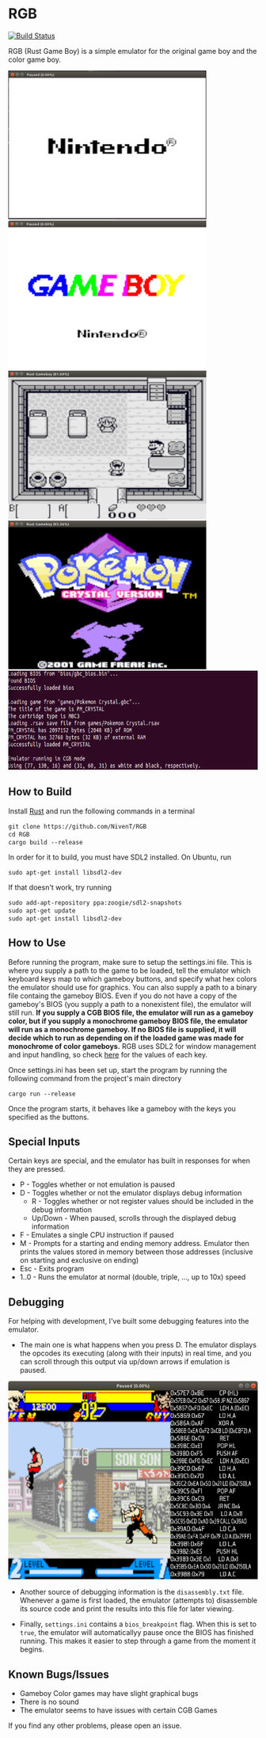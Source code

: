 # RGB
[![Build Status](https://travis-ci.org/NivenT/RGB.svg?branch=master)](https://travis-ci.org/NivenT/RGB)

RGB (Rust Game Boy) is a simple emulator for the original game boy and the color game boy.

<img src="https://github.com/NivenT/RGB/blob/master/screenshots/img0.png" alt="Screenshot" width="400" height="300"/><img src="https://github.com/NivenT/RGB/blob/master/screenshots/img1.png" alt="Screenshot" width="400" height="300"/>
<img src="https://github.com/NivenT/RGB/blob/master/screenshots/img2.png" alt="Screenshot" width="400" height="300"/><img src="https://github.com/NivenT/RGB/blob/master/screenshots/img3.png" alt="Screenshot" width="400" height="300"/>
<img src="https://github.com/NivenT/RGB/blob/master/screenshots/img4.png" alt="Screenshot" width="800" height="200"/>

## How to Build
Install [Rust](https://www.rust-lang.org/en-US/) and run the following commands in a terminal
````
git clone https://github.com/NivenT/RGB
cd RGB
cargo build --release
````

In order for it to build, you must have SDL2 installed. On Ubuntu, run
````
sudo apt-get install libsdl2-dev
````
If that doesn't work, try running
````
sudo add-apt-repository ppa:zoogie/sdl2-snapshots
sudo apt-get update
sudo apt-get install libsdl2-dev
````

## How to Use
Before running the program, make sure to setup the settings.ini file. This is where you supply a path to the game to be loaded, tell the emulator which keyboard keys map to which gameboy buttons, and specify what hex colors the emulator should use for graphics. You can also supply a path to a binary file containg the gameboy BIOS. Even if you do not have a copy of the gameboy's BIOS (you supply a path to a nonexistent file), the emulator will still run. **If you supply a CGB BIOS file, the emulator will run as a gameboy color, but if you supply a monochrome gameboy BIOS file, the emulator will run as a monochrome gameboy. If no BIOS file is supplied, it will decide which to run as depending on if the loaded game was made for monochrome of color gameboys.** RGB uses SDL2 for window management and input handling, so check [here](https://github.com/AngryLawyer/rust-sdl2/blob/master/sdl2-sys/src/keycode.rs) for the values of each key.

Once settings.ini has been set up, start the program by running the following command from the project's main directory
```
cargo run --release
```

Once the program starts, it behaves like a gameboy with the keys you specified as the buttons.

## Special Inputs
Certain keys are special, and the emulator has built in responses for when they are pressed.

* P - Toggles whether or not emulation is paused
* D - Toggles whether or not the emulator displays debug information
  * R - Toggles whether or not register values should be included in the debug information
  * Up/Down - When paused, scrolls through the displayed debug information
* F - Emulates a single CPU instruction if paused
* M - Prompts for a starting and ending memory address. Emulator then prints the values stored in memory between those addresses (inclusive on starting and exclusive on ending)
* Esc - Exits program
* 1..0 - Runs the emulator at normal (double, triple, ..., up to 10x) speed

## Debugging
For helping with development, I've built some debugging features into the emulator.

* The main one is what happens when you press D. The emulator displays the opcodes its executing (along with their inputs) in real time, and you can scroll through this output via up/down arrows if emulation is paused.

<p align="center">
  <img src="https://github.com/NivenT/RGB/blob/master/screenshots/img5.png" alt="Screenshot" width="600" height="400"/>
</p>

* Another source of debugging information is the `disassembly.txt` file. Whenever a game is first loaded, the emulator (attempts to) disassemble its source code and print the results into this file for later viewing.

* Finally, `settings.ini` contains a `bios_breakpoint` flag. When this is set to `true`, the emulator will automaticallyy pause once the BIOS has finished running. This makes it easier to step through a game from the moment it begins.

## Known Bugs/Issues
* Gameboy Color games may have slight graphical bugs
* There is no sound
* The emulator seems to have issues with certain CGB Games

If you find any other problems, please open an issue.
